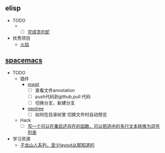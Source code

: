 ## elisp
*	TODO
    * - [ ] [完成贪吃蛇](https://github.com/chengxueming/snake-game-eLisp)
* 优秀项目
    * [火焰](https://github.com/johanvts/emacs-fireplace)
    
## [spacemacs](http://spacemacs.org/doc/DOCUMENTATION.html)
* TODO 
	* 插件
		*  [magit](https://magit.vc/manual/magit/)
	    	- [ ] 查看文件annotation
	    	- [ ] push代码到github,pull 代码
	    	- [ ] 切换分支，新建分支
	   	*  [neotree](https://github.com/jaypei/emacs-neotree)
		   	- [ ] 如何在目录树里 切换文件时自动预览
	* Hack
		- [ ] [写一个可以在重启还存在的函数，可以把选中的多行文本转换为逗号列表](http://book.emacs-china.org/#orgheadline90)
* 学习资源
  * [子龙山人系列，至少layout从那知道的](https://github.com/emacs-china/Spacemacs-rocks)
